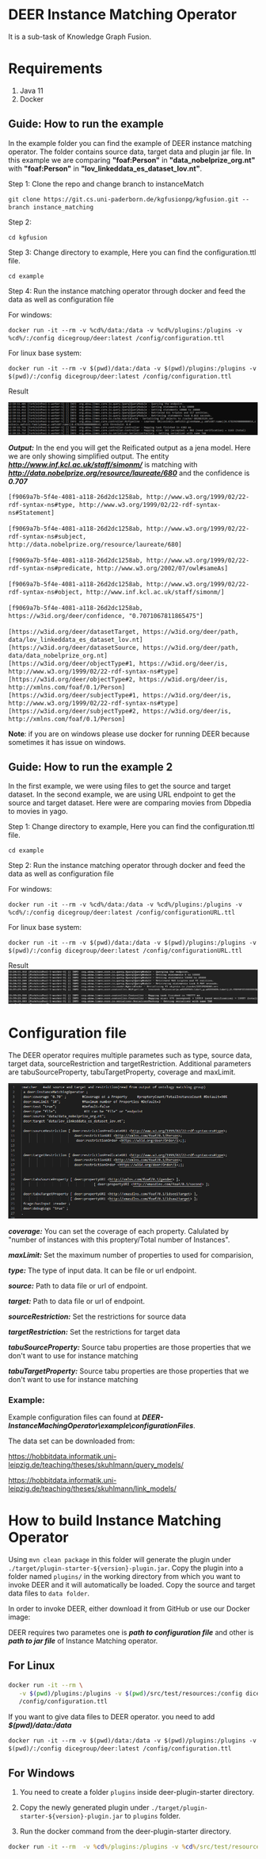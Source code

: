 # DEER Instance Matching Operator
It is a sub-task of Knowledge Graph Fusion.

# Requirements

1. Java 11
2. Docker

## Guide: How to run the example
In the example folder you can find the example of DEER instance matching operator. The folder contains source data, target data
and plugin jar file. In this example we are comparing **"foaf:Person"** in **"data_nobelprize_org.nt"** with **"foaf:Person"** in **"lov_linkeddata_es_dataset_lov.nt"**.

Step 1: Clone the repo and change branch to instanceMatch


    git clone https://git.cs.uni-paderborn.de/kgfusionpg/kgfusion.git --branch instance_matching


Step 2: 
    
    cd kgfusion

Step 3: Change directory to example, Here you can find the configuration.ttl file.
    
    cd example

Step 4: Run the instance matching operator through docker and feed the data as well as configuration file

For windows:

    docker run -it --rm -v %cd%/data:/data -v %cd%/plugins:/plugins -v %cd%/:/config dicegroup/deer:latest /config/configuration.ttl

For linux base system:   

    docker run -it --rm -v $(pwd)/data:/data -v $(pwd)/plugins:/plugins -v $(pwd)/:/config dicegroup/deer:latest /config/configuration.ttl
  
Result

![Alt text](/screenshot/exampl1.png?raw=true "Title")

***Output:*** In the end you will get the Reificated output as a jena model.
Here we are only showing simplified output. The entity ***http://www.inf.kcl.ac.uk/staff/simonm/*** is matching with ***http://data.nobelprize.org/resource/laureate/680*** and
the confidence is ***0.707***

    [f9069a7b-5f4e-4081-a118-26d2dc1258ab, http://www.w3.org/1999/02/22-rdf-syntax-ns#type, http://www.w3.org/1999/02/22-rdf-syntax-ns#Statement] 

    [f9069a7b-5f4e-4081-a118-26d2dc1258ab, http://www.w3.org/1999/02/22-rdf-syntax-ns#subject, http://data.nobelprize.org/resource/laureate/680]

    [f9069a7b-5f4e-4081-a118-26d2dc1258ab, http://www.w3.org/1999/02/22-rdf-syntax-ns#predicate, http://www.w3.org/2002/07/owl#sameAs] 

    [f9069a7b-5f4e-4081-a118-26d2dc1258ab, http://www.w3.org/1999/02/22-rdf-syntax-ns#object, http://www.inf.kcl.ac.uk/staff/simonm/] 

    [f9069a7b-5f4e-4081-a118-26d2dc1258ab, https://w3id.org/deer/confidence, "0.7071067811865475"] 
    
    [https://w3id.org/deer/datasetTarget, https://w3id.org/deer/path, data/lov_linkeddata_es_dataset_lov.nt]
    [https://w3id.org/deer/datasetSource, https://w3id.org/deer/path, data/data_nobelprize_org.nt]
    [https://w3id.org/deer/objectType#1, https://w3id.org/deer/is, http://www.w3.org/1999/02/22-rdf-syntax-ns#type] 
    [https://w3id.org/deer/objectType#2, https://w3id.org/deer/is, http://xmlns.com/foaf/0.1/Person] 
    [https://w3id.org/deer/subjectType#1, https://w3id.org/deer/is, http://www.w3.org/1999/02/22-rdf-syntax-ns#type]
    [https://w3id.org/deer/subjectType#2, https://w3id.org/deer/is, http://xmlns.com/foaf/0.1/Person] 

**Note**: if you are on windows please use docker for running DEER  because sometimes it has issue on windows.


## Guide: How to run the example 2
In the first example, we were using files to get the source and target dataset. In the second example, we are using URL endpoint to get the source and target dataset. Here were are comparing movies from Dbpedia to movies
in yago.

Step 1: Change directory to example, Here you can find the configuration.ttl file.
    
    cd example

Step 2: Run the instance matching operator through docker and feed the data as well as configuration file

For windows:

    docker run -it --rm -v %cd%/data:/data -v %cd%/plugins:/plugins -v %cd%/:/config dicegroup/deer:latest /config/configurationURL.ttl

For linux base system:   

    docker run -it --rm -v $(pwd)/data:/data -v $(pwd)/plugins:/plugins -v $(pwd)/:/config dicegroup/deer:latest /config/configurationURL.ttl


Result
![Alt text](/screenshot/exampl2.png?raw=true "Output")

# Configuration file

The DEER operator requires multiple parametes such as type, source data, target data, sourceRestriction and targetRestriction. Additional parameters are tabuSourceProperty, tabuTargetProperty, coverage and maxLimit.

![Alt text](/screenshot/configurationSample1.png?raw=true "Title")

***coverage:*** You can set the coverage of each property. Calulated by "number of instances with this proptery/Total number of Instances".

***maxLimit:*** Set the maximum number of properties to used for comparision,

***type:*** The type of input data. It can be file or url endpoint.

***source:*** Path to data file or url of endpoint.

***target:*** Path to data file or url of endpoint.

***sourceRestriction:*** Set the restrictions for source data 

***targetRestriction:*** Set the restrictions for target data 

***tabuSourceProperty:*** Source tabu properties are those properties that we don't want to use for instance matching

***tabuTargetProperty:*** Source tabu properties are those properties that we don't want to use for instance matching

### Example: 

Example configuration files can found at ***DEER-InstanceMachingOperator\example\configurationFiles***.

The data set can be downloaded from:

https://hobbitdata.informatik.uni-leipzig.de/teaching/theses/skuhlmann/query_models/

https://hobbitdata.informatik.uni-leipzig.de/teaching/theses/skuhlmann/link_models/

# How to build Instance Matching Operator

Using `mvn clean package` in this folder will generate the plugin under
`./target/plugin-starter-${version}-plugin.jar`.
Copy the plugin into a folder named `plugins/` in the working directory from which you
want to invoke DEER and it will automatically be loaded.
Copy the source and target data files to `data folder`.

In order to invoke DEER, either download it from GitHub or use our Docker image:

DEER requires two parametes one is ***path to configuration file*** and other is ***path to jar file*** of Instance Matching operator.

## For Linux

```bash
docker run -it --rm \
   -v $(pwd)/plugins:/plugins -v $(pwd)/src/test/resources:/config dicegroup/deer:latest \
   /config/configuration.ttl
```

If you want to give data files to DEER operator. you need to add ***$(pwd)/data:/data***
```
docker run -it --rm -v $(pwd)/data:/data -v $(pwd)/plugins:/plugins -v $(pwd)/:/config dicegroup/deer:latest /config/configuration.ttl

```

## For Windows

1. You need to create a folder `plugins` inside deer-plugin-starter directory.

2. Copy the newly generated plugin under `./target/plugin-starter-${version}-plugin.jar` to `plugins` folder.

3. Run the docker command from the deer-plugin-starter directory.


```cmd
docker run -it --rm  -v %cd%/plugins:/plugins -v %cd%/src/test/resources:/config dicegroup/deer:latest /config/configuration.ttl
```

